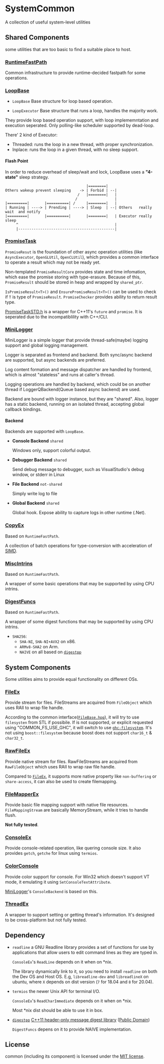 # SystemCommon

A collection of useful system-level utilities

## Shared Components

some utilities that are too basic to find a suitable place to host.

### [RuntimeFastPath](./RuntimeFastPath.h)

Common infrastructure to provide runtime-decided fastpath for some operations.

### [LoopBase](./LoopBase.h)

* `LoopBase`    Base structure for loop based operation.

* `LoopExecutor`    Base structure that runs a loop, handles the majority work.

They provide loop based operation support, with loop implememntation and execution seperated. Only polling-like scheduler supported by dead-loop.

There' 2 kind of Executor:

* Threaded: runs the loop in a new thread, with proper synchronization.
* Inplace:  runs the loop in a given thread, with no sleep support.

#### Flash Point

In order to reduce overhead of sleep/wait and lock, LoopBase uses a **"4-state"** sleep strategy.

```
                                     |========|
Others wakeup prevent sleeping    -> | Forbid | --|
                                 /   |========|   |
                                /                 |
|=========|       |==========| /     |========|   |
| Running | ----> | Prending | ----> | Sleep  | --| Others   really wait  and notify
|=========|       |==========|       |========|   | Executor really sleep
     ^                                            |
     |--------------------------------------------|
```

### [PromiseTask](./PromiseTask.h)

`PromiseResut` is the foundation of other async operation utilities (like `AsyncExecutor`, `OpenGLUtil`, `OpenCLUtil`), which provides a common interface to operate a result which may not be ready yet.

Non-templated `PromiseResultCore` provides state and time infomation, which ease the promise storing with type-erasure. Because of this, `PromiseResult` should be stored in heap and wrapped by `shared_ptr`.

`IsPromiseResult<T>()` and `EnsurePromiseResult<T>()` can be used to check if `T` is type of `PromiseResult`. `PromiseChecker` provides ability to return result type.

[PromiseTaskSTD.h](PromiseTaskSTD.h) is a wrapper for C++11's `future` and `promise`. It is seperated due to the incompatiblility with C++/CLI.

### [MiniLogger](./MiniLogger.h)

MiniLogger is a simple logger that provide thread-safe(maybe) logging support and global logging management.

Logger is separated as frontend and backend. Both sync/async backend are supported, but async backends are preferred.

Log content formation and message dispatcher are handled by frontend, which is almost "stateless" and runs at caller's thread.

Logging operations are handled by backend, which could be on another thread if LoggerQBackend(Queue based async backend) are used.

Backend are bound with logger instance, but they are "shared". Also, logger has a static backend, running on an isolated thread, accepting global callback bindings.

#### Backend

Backends are supported with `LoopBase`.

* **Console Backend** `shared`
  
  Windows only, support colorful output.

* **Debugger Backend** `shared`
  
  Send debug message to debugger, such as VisualStudio's debug window, or stderr in Linux

* **File Backend** `not-shared`
  
  Simply write log to file

* **Global Backend** `shared`
  
  Global hook. Expose ability to capture logs in other runtime (.Net).

### [CopyEx](./CopyEx.h) 

Based on `RuntimeFastPath`.

A collection of batch operations for type-conversion with acceleration of [SIMD](../common/simd). 

### [MiscIntrins](./MiscIntrins.h)

Based on `RuntimeFastPath`.

A wrapper of some basic operations that may be supported by using CPU intrins. 

### [DigestFuncs](./MiscIntrins.h)

Based on `RuntimeFastPath`.

A wrapper of some digest functions that may be supported by using CPU intrins.

* `SHA256`: 
  * `SHA-NI`, `SHA-NI+AVX2` on x86.
  * `ARMv8-SHA2` on Arm.
  * `NAIVE` on all based on [`digestpp`](../3rdParty/digestpp)

## System Components

Some utilities aims to provide equal functionality on different OSs.

### [FileEx](./FileEx.h)

Provide stream for files. FileStreams are acquired from `FileObject` which uses RAII to wrap file handle.

According to the common interface([`FileBase.hpp`](../common/FileBase.hpp)), it will try to use `filesysten` from STL if possibile. If is not supported, or explicit requested using "COMMON_FS_USE_GHC", it will switch to use [`ghc-filesystem`](https://github.com/gulrak/filesystem).
It's not using `boost::filesystem` because boost does not support `char16_t` & `char32_t`.

### [RawFileEx](./RawFileEx.h)

Provide native stream for files. RawFileStreams are acquired from `RawFileObject` which uses RAII to wrap raw file handle.

Compared to [`FileEx`](./FileEx.h), it supports more native property like `non-buffering` or `share-access`, it can also be used to create filemapping.

### [FileMapperEx](./FileMapperEx.h)

Provide basic file mapping support with native file resources. `FileMappingStream` are basically MemoryStream, while it tries to handle flush.

**Not fully tested**.

### [ConsoleEx](./ConsoleEx.h)

Provide console-related operation, like quering console size. It also provides `getch`, `getche` for linux using `termios`.

### [ColorConsole](./ColorConsole.h)

Provide color support for console. For Win32 which doesn't support VT mode, it emulating it using `SetConsoleTextAttribute`.

[MiniLogger](./MiniLogger.cpp)'s `ConsoleBackend` is based on this.

### [ThreadEx](./ThreadEx.h)

A wrapper to support setting or getting thread's information. It's designed to be cross-platform but not fully tested.

## Dependency

* `readline` a GNU Readline library provides a set of functions for use by applications that allow users to edit command lines as they are typed in.

  `ConsoleEx`'s `ReadLine` depends on it when on *nix.

  The library dynamically link to it, so you need to install `readline` on both the Dev OS and Host OS. E.g, `libreadline-dev` and `libreadlineX` on ubuntu, where `X` depends on dist version (`7` for 18.04 and `8` for 20.04).

* `termios` the newer Unix API for terminal I/O.
  
  `ConsoleEx`'s `ReadCharImmediate` depends on it when on *nix.
  
  Most *nix dist should be able to use it in box.

* [`digestpp`](../3rdParty/digestpp) [C++11 header-only message digest library](https://github.com/kerukuro/digestpp) ([Public Domain](../3rdParty/digestpp/LICENSE))

  `DigestFuncs` depens on it to provide NAIVE implementation.

## License

common (including its component) is licensed under the [MIT license](../License.txt).